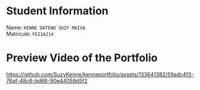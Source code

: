 # Student Information

Name: `KENNE DATEWO SUZY MAIVA` <br>
Matricule: `FE21A214`

# Preview Video of the Portfolio


https://github.com/SuzyKenne/kenneportfolio/assets/133641382/59adc4f3-76af-48c6-bd66-90e44059d5f2

